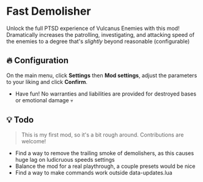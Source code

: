 # Fast Demolisher

Unlock the full PTSD experience of Vulcanus Enemies with this mod! Dramatically increases the patrolling, investigating, and attacking speed of the enemies to a degree that's _slightly_ beyond reasonable (configurable)

## 🔥 Configuration

On the main menu, click **Settings** then **Mod settings**, adjust the parameters to your liking and click **Confirm**.

- Have fun! No warranties and liabilities are provided for destroyed bases or emotional damage 💀

## 💡 Todo

> This is my first mod, so it's a bit rough around. Contributions are welcome!

- Find a way to remove the trailing smoke of demolishers, as this causes huge lag on ludicruous speeds settings
- Balance the mod for a real playthrough, a couple presets would be nice
- Find a way to make commands work outside data-updates.lua
